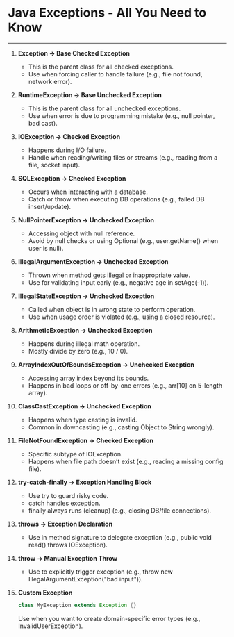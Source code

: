 # Java Exceptions - All You Need to Know

---

1. **Exception → Base Checked Exception**
   - This is the parent class for all checked exceptions.
   - Use when forcing caller to handle failure (e.g., file not found, network error).

2. **RuntimeException → Base Unchecked Exception**
   - This is the parent class for all unchecked exceptions.
   - Use when error is due to programming mistake (e.g., null pointer, bad cast).

3. **IOException → Checked Exception**
   - Happens during I/O failure.
   - Handle when reading/writing files or streams (e.g., reading from a file, socket input).

4. **SQLException → Checked Exception**
   - Occurs when interacting with a database.
   - Catch or throw when executing DB operations (e.g., failed DB insert/update).

5. **NullPointerException → Unchecked Exception**
   - Accessing object with null reference.
   - Avoid by null checks or using Optional (e.g., user.getName() when user is null).

6. **IllegalArgumentException → Unchecked Exception**
   - Thrown when method gets illegal or inappropriate value.
   - Use for validating input early (e.g., negative age in setAge(-1)).

7. **IllegalStateException → Unchecked Exception**
   - Called when object is in wrong state to perform operation.
   - Use when usage order is violated (e.g., using a closed resource).

8. **ArithmeticException → Unchecked Exception**
   - Happens during illegal math operation.
   - Mostly divide by zero (e.g., 10 / 0).

9. **ArrayIndexOutOfBoundsException → Unchecked Exception**
   - Accessing array index beyond its bounds.
   - Happens in bad loops or off-by-one errors (e.g., arr[10] on 5-length array).

10. **ClassCastException → Unchecked Exception**
    - Happens when type casting is invalid.
    - Common in downcasting (e.g., casting Object to String wrongly).

11. **FileNotFoundException → Checked Exception**
    - Specific subtype of IOException.
    - Happens when file path doesn’t exist (e.g., reading a missing config file).

12. **try-catch-finally → Exception Handling Block**
    - Use try to guard risky code.
    - catch handles exception.
    - finally always runs (cleanup) (e.g., closing DB/file connections).

13. **throws → Exception Declaration**
    - Use in method signature to delegate exception (e.g., public void read() throws IOException).

14. **throw → Manual Exception Throw**
    - Use to explicitly trigger exception (e.g., throw new IllegalArgumentException("bad input")).

15. **Custom Exception**

    ```java
    class MyException extends Exception {}
    ```

    Use when you want to create domain-specific error types (e.g., InvalidUserException).
